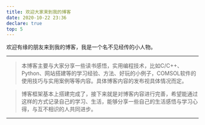 ```yaml
---
title: 欢迎大家来到我的博客
date: 2020-10-22 23:36
declare: true
top: 5
---
```

欢迎有缘的朋友来到我的博客，我是一个名不见经传的小人物。
<!-- more --> 
-----------------
>本博客主要与大家分享一些读书感悟，实用编程技术，比如C/C++、Python、网站搭建等的学习经验、方法、好玩的小例子，COMSOL软件的使用技巧与实用案例等等内容。具体博客内容的发布视具体情况而定。

>博客框架基本上搭建完成了，接下来就是对博客内容进行完善，希望能通过这样的方式记录自己的学习、生活，能够分享一些自己的生活感悟与学习心得，与互不相识的人共同进步。
-----------------